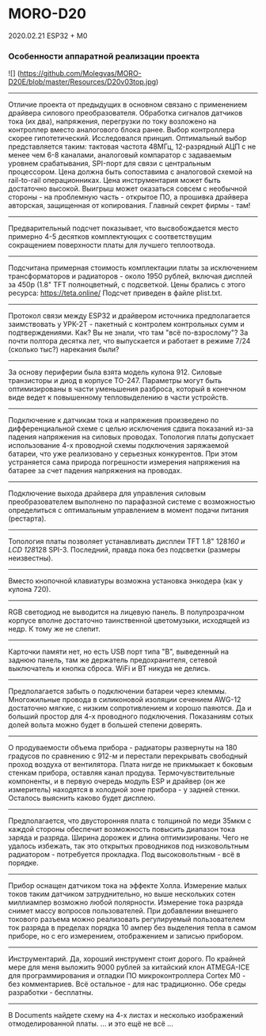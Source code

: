 # MORO-D20
2020.02.21
 ESP32 + M0

### 		Особенности аппаратной реализации проекта
![] (https://github.com/Molegvas/MORO-D20E/blob/master/Resources/D20v03top.jpg)
***
   Отличие проекта от предыдущих в основном связано с применением драйвера силового преобразователя. Обработка сигналов датчиков тока (их два), напряжения, перегрузки по току возложено на контроллер вместо аналогового блока ранее. Выбор контроллера скорее гипотетический. Исследовался принцип. Оптимальный выбор представляется таким: тактовая частота 48МГц, 12-разрядный АЦП с не менее чем 6-8 каналами, аналоговый компаратор с задаваемым уровнем срабатывания, SPI-порт для связи с центральным процессором. Цена должна быть сопоставима с аналоговой схемой на rail-to-rail операционниках. Цена инструментария может быть достаточно высокой. Выигрыш может оказаться совсем с необычной стороны - на проблемную часть - открытое ПО, а прошивка драйвера авторская, защищенная от копирования.
Главный секрет фирмы - там!
  ***
   Предварительный подсчет показывает, что высвобождается место примерно 4-5 десятков комплектующих с соответствущим сокращением поверхности платы для лучшего теплоотвода.
***
   Подсчитана примерная стоимость комплектации платы за исключением трансформаторов и радиаторов - около 1950 рублей, включая дисплей за 450р (1.8" TFT полноцветный, с подсветкой. Цены брались с этого ресурса: https://teta.online/ Подсчет приведен в файле plist.txt.
***
   Протокол связи между ESP32 и драйвером источника предполагается заимствовать у УРК-2Т - пакетный с контролем контрольных сумм и подтверждениями. Как? Вы не знали, что там "всё по-взрослому"? За почти полтора десятка лет, что выпускается и работает в режиме 7/24 (сколько тыс?) нарекания были?   
***
   За основу периферии была взята модель кулона 912. Силовые транзисторы и диод в корпусе ТО-247. Параметры могут быть оптимизированы в части уменьшения разброса, который в конечном виде ведет к повышенному тепловыделению в части устройств.
***
   Подключение к датчикам тока и напряжения произведено по дифференциальной схеме с целью исключения сдвига показаний из-за падения напряжения на силовых проводах. Топология платы допускает использование 4-х проводной схемы подключения заряжаемой батареи, что уже реализовано у серьезных конкурентов. При этом устраняется сама природа погрешности измерения напряжения на батарее за счет падения напряжения на проводах.
***
   Подключение выхода драйвера для управления силовым преобразователем выполнено по парафазной системе с возможностью определиться с оптимальным управлением в момент подачи питания (рестарта).
***
   Топология платы позволяет устанавливать дисплеи TFT 1.8" 128*160 и LCD 128*128 SPI-3. Последний, правда пока без подсветки (размеры неизвестны).
***
   Вместо кнопочной клавиатуры возможна установка энкодера (как у кулона 720).
***
   RGB светодиод не выводится на лицевую панель. В полупрозрачном корпусе вполне достаточно таинственной цветомузыки, исходящей из недр. К тому же не слепит.
***
   Карточки памяти нет, но есть USB порт типа "B", выведенный на заднюю панель, там же держатель предохранителя, сетевой выключатель и кнопка сброса. WiFi и BT никуда не делись.
***
   Предполагается забыть о подключении батареи через клеммы. Многожильные провода в силиконовой изоляции сечением AWG-12 достаточно мягкие, с низким сопротивлением и хорошо паяются. Да и больший простор для 4-х проводного подключения. Показаниям сотых долей вольта можно будет в большей степени доверять.
***
   О продуваемости объема прибора - радиаторы развернуты на 180 градусов по сравнению с 912-м и перестали перекрывать свободный проход воздуха от вентилятора. Плата нигде не прикмыкает к боковым стенкам прибора, оставляя канал продува. Термочувствительные компоненты, и в первую очередь модуль ESP и драйвер (он же измеритель) находятся в холодной зоне прибора - у задней стенки. Осталось выяснить каково будет дисплею.
 *** 
   Предполагается, что двусторонняя плата с толщиной по меди 35мкм с каждой стороны обеспечит возможность повысить диапазон тока заряда и разряда. Ширина дорожек и длина оптимизированы. Чего не удалось избежать, так это открытых проводников под низковольтным радиатором - потребуется прокладка. Под высоковольтным - всё в порядке.
***
   Прибор оснащен датчиком тока на эффекте Холла. Измерение малых токов таким датчиком затруднительно, но выше нескольких сотен миллиампер возможно любой полярности. Измерение тока разряда снимет массу вопросов пользователей. При добавлении внешнего токового разъема можно реализовать регулируемый пользователем ток разряда в пределах порядка 10 ампер без выделения тепла в самом приборе, но с его измерением, отображением и записью прибором.
***
   Инструментарий. Да, хороший инструмент стоит дорого. По крайней мере для меня выложить 9000 рублей за китайский клон ATMEGA-ICE для программирования и отладки ПО микроконтроллера Cortex M0 - без комментариев. Всё остальное - для нас традиционно. Обе среды разработки - бесплатны.
***
В Documents найдете схему на 4-х листах и несколько изображений отмоделированной платы. 
   ... и это ещё не всё ...
 
